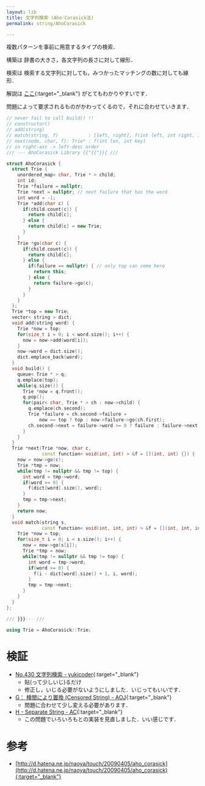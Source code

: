 ```yaml
---
layout: lib
title: 文字列検索 (Aho-Corasick法)
permalink: string/AhoCorasick

---
```



複数パターンを事前に用意するタイプの検索．


構築は 辞書の大きさ，各文字列の長さに対して線形．

検索は 検索する文字列に対しても，みつかったマッチングの数に対しても線形．

解説は [ここ](http://d.hatena.ne.jp/naoya/touch/20090405/aho_corasick){:target="_blank"} がとてもわかりやすいです．<!--_-->

問題によって要求されるものがかわってくるので，それに合わせていきます．


```cpp
// never fail to call build() !!
// constructor()
// add(string)
// match(string, f)           : [left, right], f(int left, int right, int key)
// next(node, char, f): Trie* : f(int len, int key)
// in right-asc -> left-desc order
/// --- AhoCorasick Library {{"{{"}}{ ///

struct AhoCorasick {
  struct Trie {
    unordered_map< char, Trie * > child;
    int id;
    Trie *failure = nullptr;
    Trie *next = nullptr; // next failure that has the word
    int word = -1;
    Trie *add(char c) {
      if(child.count(c)) {
        return child[c];
      } else {
        return child[c] = new Trie;
      }
    }
    Trie *go(char c) {
      if(child.count(c)) {
        return child[c];
      } else {
        if(failure == nullptr) { // only top can come here
          return this;
        } else {
          return failure->go(c);
        }
      }
    }
  };
  Trie *top = new Trie;
  vector< string > dict;
  void add(string word) {
    Trie *now = top;
    for(size_t i = 0; i < word.size(); i++) {
      now = now->add(word[i]);
    }
    now->word = dict.size();
    dict.emplace_back(word);
  }
  void build() {
    queue< Trie * > q;
    q.emplace(top);
    while(q.size()) {
      Trie *now = q.front();
      q.pop();
      for(pair< char, Trie * > ch : now->child) {
        q.emplace(ch.second);
        Trie *failure = ch.second->failure =
            now == top ? top : now->failure->go(ch.first);
        ch.second->next = failure->word >= 0 ? failure : failure->next;
      }
    }
  }
  Trie *next(Trie *now, char c,
             const function< void(int, int) > &f = [](int, int) {}) {
    now = now->go(c);
    Trie *tmp = now;
    while(tmp != nullptr && tmp != top) {
      int word = tmp->word;
      if(word >= 0) {
        f(dict[word].size(), word);
      }
      tmp = tmp->next;
    }
    return now;
  }
  void match(string s,
             const function< void(int, int, int) > &f = [](int, int, int) {}) {
    Trie *now = top;
    for(size_t i = 0; i < s.size(); i++) {
      now = now->go(s[i]);
      Trie *tmp = now;
      while(tmp != nullptr && tmp != top) {
        int word = tmp->word;
        if(word >= 0) {
          f(i - dict[word].size() + 1, i, word);
        }
        tmp = tmp->next;
      }
    }
  }
};

/// }}}--- ///

using Trie = AhoCorasick::Trie;
```


# 検証

* [No.430 文字列検索 - yukicoder](https://yukicoder.me/submissions/281765){:target="_blank"}<!--_-->
  * 貼(って少しいじ)るだけ
  * 修正し，いじる必要がないようにしました．いじってもいいです．
* [G： 検閲により置換 (Censored String) - AOJ](https://onlinejudge.u-aizu.ac.jp/status/users/luma/submissions/1/2873/judge/3116720/C++14){:target="_blank"}<!--_-->
  * 問題に合わせて少し変える必要があります．
* [H - Separate String - AC](https://beta.atcoder.jp/contests/jag2017autumn/submissions/3107157){:target="_blank"}
  * この問題でいろいろもとの実装を見直しました．いい感じです．

# 参考

* [http://d.hatena.ne.jp/naoya/touch/20090405/aho_corasick](http://d.hatena.ne.jp/naoya/touch/20090405/aho_corasick){:target="_blank"}<!--_-->


